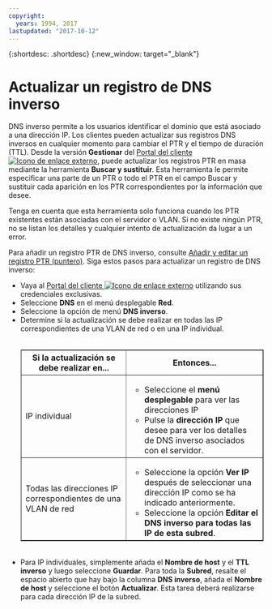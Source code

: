 ```yaml
---
copyright:
  years: 1994, 2017
lastupdated: "2017-10-12"
---
```


{:shortdesc: .shortdesc}
{:new_window: target="_blank"}

# Actualizar un registro de DNS inverso

DNS inverso permite a los usuarios identificar el dominio que está asociado a una dirección IP. Los clientes pueden actualizar sus registros DNS inversos en cualquier momento para cambiar el PTR y el tiempo de duración (TTL). Desde la versión **Gestionar** del [Portal del cliente ![Icono de enlace externo](../../icons/launch-glyph.svg "Icono de enlace externo")](https://control.softlayer.com/), puede actualizar los registros PTR en masa mediante la herramienta **Buscar y sustituir**. Esta herramienta le permite especificar una parte de un PTR o todo el PTR en el campo Buscar y sustituir cada aparición en los PTR correspondientes por la información que desee. 

Tenga en cuenta que esta herramienta solo funciona cuando los PTR existentes están asociadas con el servidor o VLAN. Si no existe ningún PTR, no se listan los detalles y cualquier intento de actualización da lugar a un error. 

Para añadir un registro PTR de DNS inverso, consulte [Añadir y editar un registro PTR (puntero)](add-and-edit-ptr-pointer-record.html). Siga estos pasos para actualizar un registro de DNS inverso:

 * Vaya al [Portal del cliente ![Icono de enlace externo](../../icons/launch-glyph.svg "Icono de enlace externo")](https://control.softlayer.com/) utilizando sus credenciales exclusivas.
 * Seleccione **DNS** en el menú desplegable **Red**.
 * Seleccione la opción de menú **DNS inverso**.
 * Determine si la actualización se debe realizar en todas las IP correspondientes de una VLAN de red o en una IP individual.<br><br><table border="1"><tbody><tr><th>Si la actualización se debe realizar en...</th><th>Entonces...</th></tr><tr><td>IP individual</td><td><ul><li>Seleccione el <b>menú desplegable</b> para ver las direcciones IP</li><li>Pulse la <strong>dirección IP</strong> que desee para ver los detalles de DNS inverso asociados con el servidor.</li></ul></td></tr><tr><td>Todas las direcciones IP correspondientes de una VLAN de red</td><td><ul><li>Seleccione la opción <strong>Ver IP</strong> después de seleccionar una dirección IP como se ha indicado anteriormente.</li><li>Seleccione la opción <strong>Editar el DNS inverso para todas las IP de esta subred</strong>.</li></ul></td></tr></tbody></table><br/>
 * Para IP individuales, simplemente añada el **Nombre de host** y el **TTL inverso** y luego seleccione **Guardar**. Para toda la **Subred**, resalte el espacio abierto que hay bajo la columna **DNS inverso**, añada el **Nombre de host** y seleccione el botón **Actualizar**. Esta tarea deberá realizarse para cada dirección IP de la subred.
